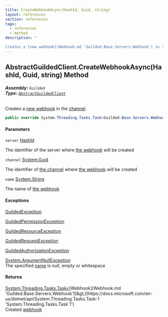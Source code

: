 ```yaml
---
title: CreateWebhookAsync(HashId, Guid, string)
layout: references
section: references
tags:
  - references
  - method
description: "

Creates a [new webhook](Webhook.md 'Guilded.Base.Servers.Webhook') in the [channel](AbstractGuildedClient.CreateWebhookAsync(HashId,Guid,string).md#Guilded.AbstractGuildedClient.CreateWebhookAsync(Guilded.Base.HashId,Guid,string).channel 'Guilded.AbstractGuildedClient.CreateWebhookAsync(Guilded.Base.HashId, Guid, string).channel')."
---
```


## AbstractGuildedClient.CreateWebhookAsync(HashId, Guid, string) Method
###### **Assembly:** `Guilded`<br/>**Type:** [`AbstractGuildedClient`](AbstractGuildedClient.md 'Guilded.AbstractGuildedClient')

Creates a [new webhook](Webhook.md 'Guilded.Base.Servers.Webhook') in the [channel](AbstractGuildedClient.CreateWebhookAsync(HashId,Guid,string).md#Guilded.AbstractGuildedClient.CreateWebhookAsync(Guilded.Base.HashId,Guid,string).channel 'Guilded.AbstractGuildedClient.CreateWebhookAsync(Guilded.Base.HashId, Guid, string).channel').

```csharp
public override System.Threading.Tasks.Task<Guilded.Base.Servers.Webhook> CreateWebhookAsync(Guilded.Base.HashId server, Guid channel, string name);
```
#### Parameters

<a name='Guilded.AbstractGuildedClient.CreateWebhookAsync(Guilded.Base.HashId,Guid,string).server'></a>

`server` [HashId](HashId.md 'Guilded.Base.HashId')

The identifier of the server where [the webhook](Webhook.md 'Guilded.Base.Servers.Webhook') will be created

<a name='Guilded.AbstractGuildedClient.CreateWebhookAsync(Guilded.Base.HashId,Guid,string).channel'></a>

`channel` [System.Guid](https://docs.microsoft.com/en-us/dotnet/api/System.Guid 'System.Guid')

The identifier of [the channel](https://docs.microsoft.com/en-us/dotnet/api/Guilded.Base.Servers.ServerChannel 'Guilded.Base.Servers.ServerChannel') where [the webhook](Webhook.md 'Guilded.Base.Servers.Webhook') will be created

<a name='Guilded.AbstractGuildedClient.CreateWebhookAsync(Guilded.Base.HashId,Guid,string).name'></a>

`name` [System.String](https://docs.microsoft.com/en-us/dotnet/api/System.String 'System.String')

The name of [the webhook](Webhook.md 'Guilded.Base.Servers.Webhook')

#### Exceptions

[GuildedException](GuildedException.md 'Guilded.Base.GuildedException')

[GuildedPermissionException](GuildedPermissionException.md 'Guilded.Base.GuildedPermissionException')

[GuildedResourceException](GuildedResourceException.md 'Guilded.Base.GuildedResourceException')

[GuildedRequestException](GuildedRequestException.md 'Guilded.Base.GuildedRequestException')

[GuildedAuthorizationException](GuildedAuthorizationException.md 'Guilded.Base.GuildedAuthorizationException')

[System.ArgumentNullException](https://docs.microsoft.com/en-us/dotnet/api/System.ArgumentNullException 'System.ArgumentNullException')  
The specified [name](AbstractGuildedClient.CreateWebhookAsync(HashId,Guid,string).md#Guilded.AbstractGuildedClient.CreateWebhookAsync(Guilded.Base.HashId,Guid,string).name 'Guilded.AbstractGuildedClient.CreateWebhookAsync(Guilded.Base.HashId, Guid, string).name') is null, empty or whitespace

#### Returns
[System.Threading.Tasks.Task&lt;](https://docs.microsoft.com/en-us/dotnet/api/System.Threading.Tasks.Task-1 'System.Threading.Tasks.Task`1')[Webhook](Webhook.md 'Guilded.Base.Servers.Webhook')[&gt;](https://docs.microsoft.com/en-us/dotnet/api/System.Threading.Tasks.Task-1 'System.Threading.Tasks.Task`1')  
Created [webhook](Webhook.md 'Guilded.Base.Servers.Webhook')